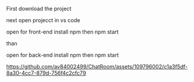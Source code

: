 First download the project

next open projecct in vs code

open for front-end
install npm
then
npm start

than 

open for back-end
install npm 
then 
npm start


https://github.com/av84002499/ChatRoom/assets/109796002/c1a3f5df-8a30-4cc7-879d-756f4c2cfc79

